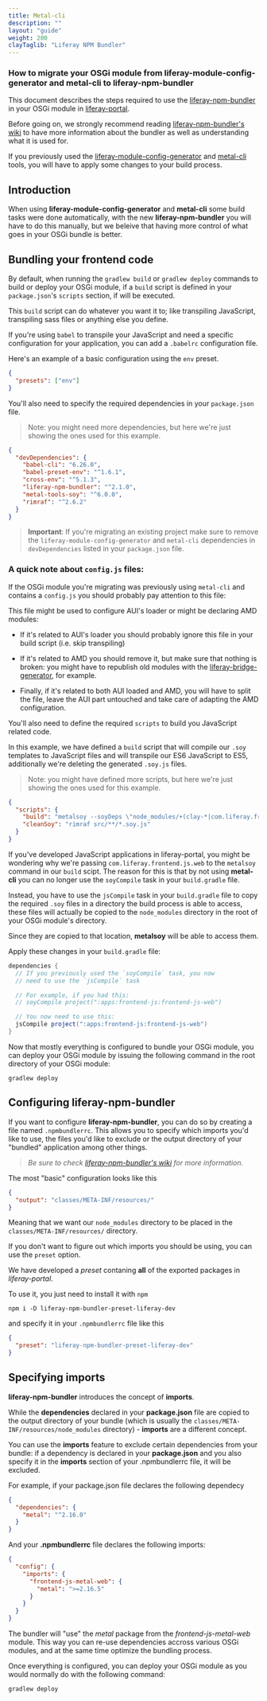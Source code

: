 ```yaml
---
title: Metal-cli
description: ""
layout: "guide"
weight: 200
clayTaglib: "Liferay NPM Bundler"
---
```


<article id="how-to-migrate">

### How to migrate your OSGi module from  liferay-module-config-generator and metal-cli to liferay-npm-bundler

This document describes the steps required to use
the [liferay-npm-bundler](https://github.com/liferay/liferay-npm-build-tools/tree/master/packages/liferay-npm-bundler) in your OSGi module in [liferay-portal](https://github.com/liferay/liferay-portal).

Before going on, we strongly recommend reading [liferay-npm-bundler's wiki](https://github.com/liferay/liferay-npm-build-tools/wiki/How-to-use-liferay-npm-bundler) to have more information about the bundler as well as understanding what it is used for.

If you previously used the [liferay-module-config-generator](https://github.com/liferay/liferay-module-config-generator) and [metal-cli](https://github.com/metal/metal-cli) tools, you will have to apply some changes to your build process.

# Introduction

When using **liferay-module-config-generator** and **metal-cli** some build tasks were done automatically, with the new **liferay-npm-bundler** you will have to do this manually, but we beleive that having more control of what goes in your OSGi bundle is better.

## Bundling your frontend code

By default, when running the `gradlew build` or `gradlew deploy` commands to build or deploy your OSGi module, if a `build` script is defined in your `package.json`'s `scripts` section, if will be executed.

This `build` script can do whatever you want it to; like transpiling JavaScript, transpiling sass files or anything else you define.

If you're using `babel` to transpile your JavaScript and need a specific configuration for your application, you can add a `.babelrc` configuration file.

Here's an example of a basic configuration using the `env` preset.

```json
{
  "presets": ["env"]
}
```

You'll also need to specify the required dependencies in your `package.json` file.

> Note: you might need more dependencies, but here we're just showing the ones used for this example.

```json
{
  "devDependencies": {
    "babel-cli": "6.26.0",
    "babel-preset-env": "^1.6.1",
    "cross-env": "^5.1.3",
    "liferay-npm-bundler": "^2.1.0",
    "metal-tools-soy": "^6.0.0",
    "rimraf": "^2.6.2"
  }
}
```
> **Important**: If you're migrating an existing project make sure to remove the  `liferay-module-config-generator` and `metal-cli` dependencies in `devDependencies` listed in your `package.json` file.


### A quick note about `config.js` files:

If the OSGi module you're migrating was previously using `metal-cli` and contains a `config.js` you should probably pay attention to this file:

This file might be used to configure AUI's loader or might be declaring AMD modules:

+ If it's related to AUI's loader you should probably ignore this file in your build script (i.e. skip transpiling)

+ If it's related to AMD you should remove it, but make sure that nothing is broken: you might have to republish old modules with the [liferay-bridge-generator](https://github.com/liferay/liferay-npm-build-tools/wiki/How-to-use-liferay-npm-bridge-generator), for example.

+ Finally, if it's related to both AUI loaded and AMD, you will have to split the file, leave the AUI part untouched and take care of adapting the AMD configuration.


You'll also need to define the required `scripts` to build you JavaScript related code.

In this example, we have defined a `build` script that will compile our `.soy` templates to JavaScript files and will transpile our ES6 JavaScript to ES5, additionally we're deleting the generated `.soy.js` files.

> Note: you might have defined more scripts, but here we're just showing the ones used for this example.

```json
{
  "scripts": {
    "build": "metalsoy --soyDeps \"node_modules/+(clay-*|com.liferay.frontend.js.web)/**/*.soy\" && cross-env NODE_ENV=production babel --source-maps -d classes/META-INF/resources src/main/resources/META-INF/resources && liferay-npm-bundler && npm run cleanSoy",
    "cleanSoy": "rimraf src/**/*.soy.js"
  }
}
```

If you've developed JavaScript applications in liferay-portal, you might be wondering why we're passing `com.liferay.frontend.js.web` to the `metalsoy` command in our `build` scipt. The reason for this is that by not using **metal-cli** you can no longer use the `soyCompile` task in your `build.gradle` file.

Instead, you have to use the `jsCompile` task in your `build.gradle` file to copy the required `.soy` files in a directory the build process is able to access, these files will actually be copied to the `node_modules` directory in the root of your OSGi module's directory.

Since they are copied to that location, **metalsoy** will be able to access them.

Apply these changes in your `build.gradle` file:

```groovy
dependencies {
  // If you previously used the `soyCompile` task, you now
  // need to use the `jsCompile` task

  // For example, if you had this:
  // soyCompile project(":apps:frontend-js:frontend-js-web")

  // You now need to use this:
  jsCompile project(":apps:frontend-js:frontend-js-web")
}
```

Now that mostly everything is configured to bundle your OSGi module, you can deploy your OSGi module by issuing the following command in the root directory of your OSGi module:

```shell
gradlew deploy
```

## Configuring liferay-npm-bundler

If you want to configure **liferay-npm-bundler**, you can do so by creating a file named `.npmbundlerrc`.
This allows you to specify which imports you'd like to use, the files you'd like to exclude or the output directory of your "bundled" application among other things.

> *Be sure to check [liferay-npm-bundler's wiki](https://github.com/liferay/liferay-npm-build-tools/wiki/How-to-use-liferay-npm-bundler) for more information.*

The most "basic" configuration looks like this

```json
{
  "output": "classes/META-INF/resources/"
}
```

Meaning that we want our `node_modules` directory to be placed in the  `classes/META-INF/resources/` directory.

If you don't want to figure out which imports you should be using, you can use the `preset` option.

We have developed a _preset_ contaning **all** of the exported packages in _liferay-portal_.

To use it, you just need to install it with `npm`

```shell
npm i -D liferay-npm-bundler-preset-liferay-dev
```

and specify it in your `.npmbundlerrc` file like this

```json
{
  "preset": "liferay-npm-bundler-preset-liferay-dev"
}
```

## Specifying imports

**liferay-npm-bundler** introduces the concept of **imports**.

While the **dependencies** declared in your **package.json** file are copied to the output directory of your bundle (which is usually the  `classes/META-INF/resources/node_modules` directory) - **imports** are a different concept.

You can use the **imports** feature to exclude certain dependencies from your bundle: if a dependency is declared in your **package.json** and you also specify it in the **imports** section of your .npmbundlerrc file, it will be excluded.

For example, if your package.json file declares the following dependecy

```json
{
  "dependencies": {
    "metal": "^2.16.0"
  }
}
```

And your **.npmbundlerrc** file declares the following imports:

```json
{
  "config": {
    "imports": {
      "frontend-js-metal-web": {
        "metal": ">=2.16.5"
      }
    }
  }
}
```

The bundler will "use" the *metal* package from the *frontend-js-metal-web* module.
This way you can re-use dependencies accross various OSGi modules, and at the same time optimize the bundling process.

Once everything is configured, you can deploy your OSGi module as you would normally do with the following command:

```shell
gradlew deploy
```
</article>